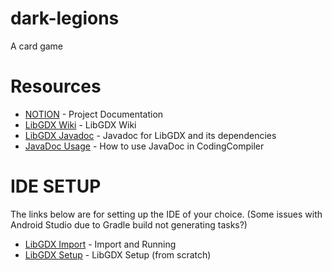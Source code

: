 # dark-legions
A card game 


# Resources
 - [NOTION](https://www.notion.so/thegoldencut/Dark-Legions-Documentation-8b38b72b3937419fb27c1b2ef97ea62b) - Project Documentation
 - [LibGDX Wiki](https://libgdx.com/wiki/) - LibGDX Wiki
 - [LibGDX Javadoc](https://javadoc.io/doc/com.badlogicgames.gdx) - Javadoc for LibGDX and its dependencies
 - [JavaDoc Usage](https://codingcompiler.com/documenting-java-code/) - How to use JavaDoc in CodingCompiler

# IDE SETUP
The links below are for setting up the IDE of your choice.
(Some issues with Android Studio due to Gradle build not generating tasks?)
 - [LibGDX Import](https://libgdx.com/wiki/start/import-and-running) - Import and Running 
 - [LibGDX Setup](https://libgdx.com/wiki/start) - LibGDX Setup (from scratch)